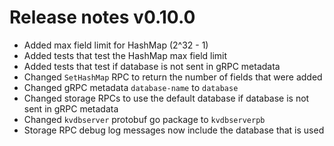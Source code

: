 # Release notes v0.10.0

- Added max field limit for HashMap (2^32 - 1)
- Added tests that test the HashMap max field limit
- Added tests that test if database is not sent in gRPC metadata
- Changed `SetHashMap` RPC to return the number of fields that were added
- Changed gRPC metadata `database-name` to `database`
- Changed storage RPCs to use the default database if database is not sent in gRPC metadata
- Changed `kvdbserver` protobuf go package to `kvdbserverpb`
- Storage RPC debug log messages now include the database that is used